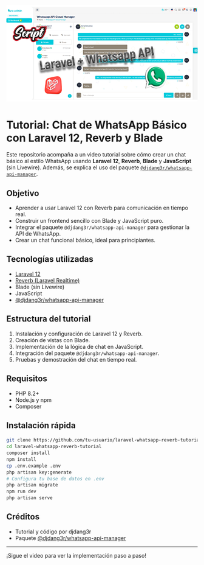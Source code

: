 ![Tutorial](public/Larave+WhatsappAPI.png "Tutorial")
---
# Tutorial: Chat de WhatsApp Básico con Laravel 12, Reverb y Blade

Este repositorio acompaña a un video tutorial sobre cómo crear un chat básico al estilo WhatsApp usando **Laravel 12**, **Reverb**, **Blade** y **JavaScript** (sin Livewire). Además, se explica el uso del paquete [`@djdang3r/whatsapp-api-manager`](https://www.npmjs.com/package/@djdang3r/whatsapp-api-manager).

## Objetivo

- Aprender a usar Laravel 12 con Reverb para comunicación en tiempo real.
- Construir un frontend sencillo con Blade y JavaScript puro.
- Integrar el paquete `@djdang3r/whatsapp-api-manager` para gestionar la API de WhatsApp.
- Crear un chat funcional básico, ideal para principiantes.

## Tecnologías utilizadas

- [Laravel 12](https://laravel.com/docs/12.x)
- [Reverb (Laravel Realtime)](https://laravel.com/docs/12.x/reverb)
- Blade (sin Livewire)
- JavaScript
- [@djdang3r/whatsapp-api-manager](https://www.npmjs.com/package/@djdang3r/whatsapp-api-manager)

## Estructura del tutorial

1. Instalación y configuración de Laravel 12 y Reverb.
2. Creación de vistas con Blade.
3. Implementación de la lógica de chat en JavaScript.
4. Integración del paquete `@djdang3r/whatsapp-api-manager`.
5. Pruebas y demostración del chat en tiempo real.

## Requisitos

- PHP 8.2+
- Node.js y npm
- Composer

## Instalación rápida

```bash
git clone https://github.com/tu-usuario/laravel-whatsapp-reverb-tutorial.git
cd laravel-whatsapp-reverb-tutorial
composer install
npm install
cp .env.example .env
php artisan key:generate
# Configura tu base de datos en .env
php artisan migrate
npm run dev
php artisan serve
```

## Créditos

- Tutorial y código por djdang3r
- Paquete [@djdang3r/whatsapp-api-manager](https://www.npmjs.com/package/@djdang3r/whatsapp-api-manager)

---

¡Sigue el video para ver la implementación paso a paso!
